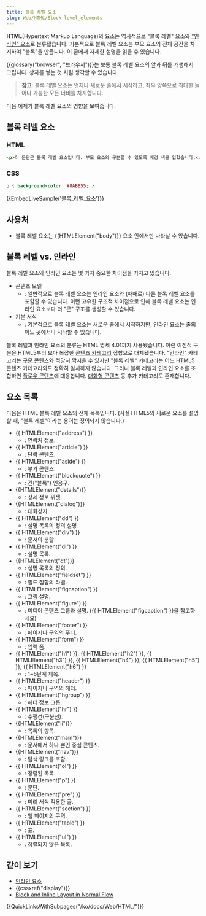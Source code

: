 ```yaml
---
title: 블록 레벨 요소
slug: Web/HTML/Block-level_elements
---
```


**HTML**(Hypertext Markup Language)의 요소는 역사적으로 "블록 레벨" 요소와 ["인라인" 요소](/ko/docs/Web/HTML/Inline_elements)로 분류됐습니다. 기본적으로 블록 레벨 요소는 부모 요소의 전체 공간을 차지하여 "블록"을 만듭니다. 이 글에서 자세한 설명을 읽을 수 있습니다.

{{glossary("browser", "브라우저")}}는 보통 블록 레벨 요소의 앞과 뒤를 개행해서 그립니다. 상자를 쌓는 것 처럼 생각할 수 있습니다.

> **참고:** 블록 레벨 요소는 언제나 새로운 줄에서 시작하고, 좌우 양쪽으로 최대한 늘어나 가능한 모든 너비를 차지합니다.

다음 예제가 블록 레벨 요소의 영향을 보여줍니다.

## 블록 레벨 요소

### HTML

```html
<p>이 문단은 블록 레벨 요소입니다. 부모 요소와 구분할 수 있도록 배경 색을 입혔습니다.</p>
```

### CSS

```css
p { background-color: #8ABB55; }
```

{{EmbedLiveSample('블록_레벨_요소')}}

## 사용처

- 블록 레벨 요소는 {{HTMLElement("body")}} 요소 안에서만 나타날 수 있습니다.

## 블록 레벨 vs. 인라인

블록 레벨 요소와 인라인 요소는 몇 가지 중요한 차이점을 가지고 있습니다.

- 콘텐츠 모델
  - : 일반적으로 블록 레벨 요소는 인라인 요소와 (때때로) 다른 블록 레벨 요소를 포함할 수 있습니다. 이런 고유한 구조적 차이점으로 인해 블록 레벨 요소는 인라인 요소보다 더 "큰" 구조를 생성할 수 있습니다.
- 기본 서식
  - : 기본적으로 블록 레벨 요소는 새로운 줄에서 시작하지만, 인라인 요소는 줄의 어느 곳에서나 시작할 수 있습니다.

블록 레벨과 인라인 요소의 분류는 HTML 명세 4.01까지 사용됐습니다. 이런 이진적 구분은 HTML5부터 보다 복잡한 [콘텐츠 카테고리](/ko/docs/Web/Guide/HTML/Content_categories) 집합으로 대체됐습니다. "인라인" 카테고리는 [구문 콘텐츠](/ko/docs/Web/Guide/HTML/Content_categories#구문_콘텐츠)와 적당히 짝지을 수 있지만 "블록 레벨" 카테고리는 어느 HTML5 콘텐츠 카테고리와도 정확히 일치하지 않습니다. 그러나 블록 레벨과 인라인 요소를 조합하면 [플로우 콘텐츠](/ko/docs/Web/Guide/HTML/Content_categories#플로우_콘텐츠)에 대응합니다. [대화형 콘텐츠](/ko/docs/Web/Guide/HTML/Content_categories#대화형_콘텐츠) 등 추가 카테고리도 존재합니다.

## 요소 목록

다음은 HTML 블록 레벨 요소의 전체 목록입니다. (사실 HTML5의 새로운 요소를 설명할 때, "블록 레벨"이라는 용어는 정의되지 않습니다.)

- {{ HTMLElement("address") }}
  - : 연락처 정보.
- {{ HTMLElement("article") }}
  - : 단락 콘텐츠.
- {{ HTMLElement("aside") }}
  - : 부가 콘텐츠.
- {{ HTMLElement("blockquote") }}
  - : 긴("블록") 인용구.
- {{HTMLElement("details")}}
  - : 상세 정보 위젯.
- {{HTMLElement("dialog")}}
  - : 대화상자.
- {{ HTMLElement("dd") }}
  - : 설명 목록의 정의 설명.
- {{ HTMLElement("div") }}
  - : 문서의 분할.
- {{ HTMLElement("dl") }}
  - : 설명 목록.
- {{HTMLElement("dt")}}
  - : 설명 목록의 정의.
- {{ HTMLElement("fieldset") }}
  - : 필드 집합의 라벨.
- {{ HTMLElement("figcaption") }}
  - : 그림 설명.
- {{ HTMLElement("figure") }}
  - : 미디어 콘텐츠 그룹과 설명. ({{ HTMLElement("figcaption") }}을 참고하세요)
- {{ HTMLElement("footer") }}
  - : 페이지나 구역의 푸터.
- {{ HTMLElement("form") }}
  - : 입력 폼.
- {{ HTMLElement("h1") }}, {{ HTMLElement("h2") }}, {{ HTMLElement("h3") }}, {{ HTMLElement("h4") }}, {{ HTMLElement("h5") }}, {{ HTMLElement("h6") }}
  - : 1\~6단계 제목.
- {{ HTMLElement("header") }}
  - : 페이지나 구역의 헤더.
- {{ HTMLElement("hgroup") }}
  - : 헤더 정보 그룹.
- {{ HTMLElement("hr") }}
  - : 수평선(구분선).
- {{HTMLElement("li")}}
  - : 목록의 항목.
- {{HTMLElement("main")}}
  - : 문서에서 하나 뿐인 중심 콘텐츠.
- {{HTMLElement("nav")}}
  - : 탐색 링크를 포함.
- {{ HTMLElement("ol") }}
  - : 정렬된 목록.
- {{ HTMLElement("p") }}
  - : 문단.
- {{ HTMLElement("pre") }}
  - : 미리 서식 적용한 글.
- {{ HTMLElement("section") }}
  - : 웹 페이지의 구역.
- {{ HTMLElement("table") }}
  - : 표.
- {{ HTMLElement("ul") }}
  - : 정렬되지 않은 목록.

## 같이 보기

- [인라인 요소](/ko/docs/Web/HTML/Inline_elements)
- {{cssxref("display")}}
- [Block and Inline Layout in Normal Flow](/ko/docs/Web/CSS/CSS_Flow_Layout/Block_and_Inline_Layout_in_Normal_Flow)

{{QuickLinksWithSubpages("/ko/docs/Web/HTML/")}}
